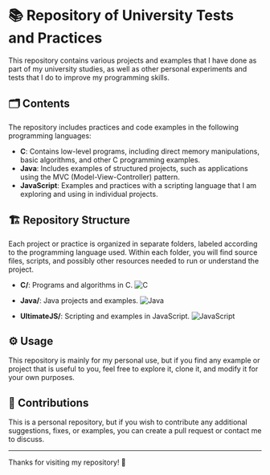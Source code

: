 # 📚 Repository of University Tests and Practices

This repository contains various projects and examples that I have done as part of my university studies, as well as other personal experiments and tests that I do to improve my programming skills.

## 🗂️ Contents

The repository includes practices and code examples in the following programming languages:

- **C**: Contains low-level programs, including direct memory manipulations, basic algorithms, and other C programming examples.
- **Java**: Includes examples of structured projects, such as applications using the MVC (Model-View-Controller) pattern.
- **JavaScript**: Examples and practices with a scripting language that I am exploring and using in individual projects.

## 🏗️ Repository Structure

Each project or practice is organized in separate folders, labeled according to the programming language used. Within each folder, you will find source files, scripts, and possibly other resources needed to run or understand the project.


- **C/**: Programs and algorithms in C.
![C](https://img.shields.io/badge/C-00599C?style=for-the-badge&logo=c&logoColor=white)

- **Java/**: Java projects and examples.
![Java](https://img.shields.io/badge/java-%23ED8B00.svg?style=for-the-badge&logo=openjdk&logoColor=white)

- **UltimateJS/**: Scripting and examples in JavaScript.
![JavaScript](https://img.shields.io/badge/JavaScript-323330?style=for-the-badge&logo=javascript&logoColor=F7DF1E)

## ⚙️ Usage

This repository is mainly for my personal use, but if you find any example or project that is useful to you, feel free to explore it, clone it, and modify it for your own purposes.

## 🤝 Contributions

This is a personal repository, but if you wish to contribute any additional suggestions, fixes, or examples, you can create a pull request or contact me to discuss.

---

Thanks for visiting my repository! 🚀
